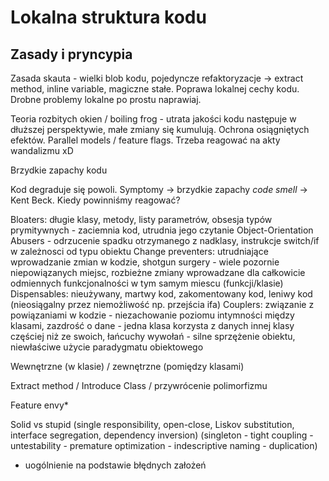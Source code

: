 # Lokalna struktura kodu

## Zasady i pryncypia 

Zasada skauta - wielki blob kodu, pojedyncze refaktoryzacje -> extract method, inline variable, magiczne stałe.
Poprawa lokalnej cechy kodu. Drobne problemy lokalne po prostu naprawiaj. 

Teoria rozbitych okien / boiling frog - utrata jakości kodu następuje w dłuższej perspektywie, małe zmiany się kumulują.
Ochrona osiągniętych efektów. 
Parallel models / feature flags.
Trzeba reagować na akty wandalizmu xD

Brzydkie zapachy kodu

Kod degraduje się powoli. Symptomy -> brzydkie zapachy _code smell_ -> Kent Beck.
Kiedy powinniśmy reagować? 

Bloaters: długie klasy, metody, listy parametrów, obsesja typów prymitywnych - zaciemnia kod, utrudnia jego czytanie
Object-Orientation Abusers - odrzucenie spadku otrzymanego z nadklasy, instrukcje switch/if w zależnosci od typu obiektu
Change preventers: utrudniające wprowadzanie zmian w kodzie, shotgun surgery - wiele pozornie niepowiązanych miejsc,
rozbieżne zmiany wprowadzane dla całkowicie odmiennych funkcjonalności w tym samym miescu (funkcji/klasie)
Dispensables: nieużywany, martwy kod, zakomentowany kod, leniwy kod  (nieosiągalny przez niemożliwość np. przejścia ifa)
Couplers: związanie z powiązaniami w kodzie - niezachowanie poziomu intymności między klasami, zazdrość o dane -
jedna klasa korzysta z danych innej klasy częściej niż ze swoich, łańcuchy wywołań - silne sprzężenie obiektu, niewłaściwe
użycie paradygmatu obiektowego

Wewnętrzne (w klasie) / zewnętrzne (pomiędzy klasami)

Extract method / Introduce Class / przywrócenie polimorfizmu

Feature envy*

Solid vs stupid
(single responsibility, open-close, Liskov substitution, interface segregation, dependency inversion)
(singleton - tight coupling - untestability - premature optimization - indescriptive naming - duplication)

* uogólnienie na podstawie błędnych założeń 